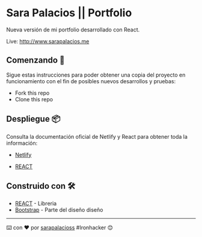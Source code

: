 # Sara Palacios || Portfolio

Nueva versión de mi portfolio desarrollado con React.

Live: http://www.sarapalacios.me

## Comenzando 🚀

Sigue estas instrucciones para poder obtener una copia del proyecto en funcionamiento con el fin de posibles nuevos desarrollos y pruebas:

- Fork this repo
- Clone this repo

## Despliegue 📦

Consulta la documentación oficial de Netlify y React para obtener toda la información:

* [Netlify](https://www.netlify.com) 

* [REACT](https://es.reactjs.org) 

## Construido con 🛠️

* [REACT](https://es.reactjs.org) - Libreria 
* [Bootstrap](https://getbootstrap.com) - Parte del diseño diseño

---
⌨️ con ❤️ por [sarapalacioss](https://github.com/sarapalacioss) #Ironhacker 😊